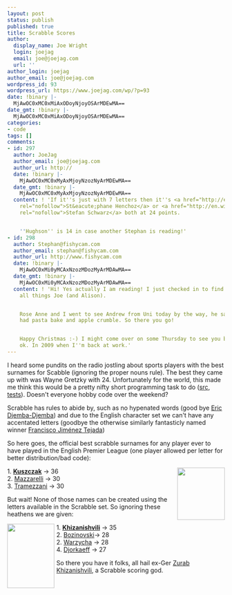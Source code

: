 ```yaml
---
layout: post
status: publish
published: true
title: Scrabble Scores
author:
  display_name: Joe Wright
  login: joejag
  email: joe@joejag.com
  url: ''
author_login: joejag
author_email: joe@joejag.com
wordpress_id: 93
wordpress_url: https://www.joejag.com/wp/?p=93
date: !binary |-
  MjAwOC0xMC0xMiAxODoyNjoyOSArMDEwMA==
date_gmt: !binary |-
  MjAwOC0xMC0xMiAxODoyNjoyOSArMDEwMA==
categories:
- code
tags: []
comments:
- id: 297
  author: JoeJag
  author_email: joe@joejag.com
  author_url: http://
  date: !binary |-
    MjAwOC0xMC0xMyAxMjoyNzozNyArMDEwMA==
  date_gmt: !binary |-
    MjAwOC0xMC0xMyAxMjoyNzozNyArMDEwMA==
  content: ! 'If it''s just with 7 letters then it''s <a href="http://en.wikipedia.org/wiki/St%C3%A9phane_Henchoz"
    rel="nofollow">St&eacute;phane Henchoz</a> or <a href="http://en.wikipedia.org/wiki/Stefan_Schwarz"
    rel="nofollow">Stefan Schwarz</a> both at 24 points.


    ''Hughson'' is 14 in case another Stephan is reading!'
- id: 298
  author: Stephan@fishycam.com
  author_email: stephan@fishycam.com
  author_url: http://www.fishycam.com
  date: !binary |-
    MjAwOC0xMi0yMCAxNzozMDozMyArMDAwMA==
  date_gmt: !binary |-
    MjAwOC0xMi0yMCAxNzozMDozMyArMDAwMA==
  content: ! 'Hi! Yes actually I am reading! I just checked in to find out all about
    all things Joe (and Alison).


    Rose Anne and I went to see Andrew from Uni today by the way, he says hi and we
    had pasta bake and apple crumble. So there you go!


    Happy Christmas :-) I might come over on some Thursday to see you both if that''s
    ok. In 2009 when I''m back at work.'
---
```

<p>I heard some pundits on the radio jostling about sports players with the best surnames for Scabble (ignoring the proper nouns rule).  The best they came up with was Wayne Gretzky with 24.  Unfortunately for the world, this made me think this would be a pretty nifty short programming task to do (<a href="http://www.mywiredempire.com/svn/repos/dave_thomas_kata/src/kata/football/">src</a>, <a href="http://www.mywiredempire.com/svn/repos/dave_thomas_kata/test/kata/football/">tests</a>).  Doesn't everyone hobby code over the weekend?</p>
<p>Scrabble has rules to abide by, such as no hypenated words (good bye <a href="http://en.wikipedia.org/wiki/Eric_Djemba-Djemba">Eric Djemba-Djemba</a>) and due to the English character set we can't have any accentated letters (goodbye the otherwise similarly fantasticly named winner <a href="http://en.wikipedia.org/wiki/Francisco_Jim%C3%A9nez_Tejada">Francisco Jim&eacute;nez Tejada</a>)</p>
<p>So here goes, the official best scrabble surnames for any player ever to have played in the English Premier League (one player allowed per letter for better distribution/bad code):</p>
<p><img style="float: right; padding-left: 5px;" src="{{ site.url }}/images/2008/scrabble_invalid.jpg" alt="" width="110" height="121" /></p>
<p>1. <a href="http://en.wikipedia.org/wiki/Tomasz_Kuszczak"><strong>Kuszczak</strong></a> -> 36<br />
2. <a href="http://en.wikipedia.org/wiki/Giuseppe_Mazzarelli">Mazzarelli</a> -> 30<br />
3. <a href="http://en.wikipedia.org/wiki/Paolo_Tramezzani">Tramezzani</a> -> 30</p>
<p>But wait!  None of those names can be created using the letters available in the Scrabble set.  So ignoring these heathens we are given:</p>
<p><img style="float: left; padding-right: 5px;" src="{{ site.url }}/images/2008/scrabble_winner.jpg" alt="" width="109" height="149" /></p>
<p>1. <a href="http://en.wikipedia.org/wiki/Zurab_Khizanishvili"><strong>Khizanishvili</strong></a> -> 35<br />
2. <a href="http://en.wikipedia.org/wiki/Vlado_Bozinovski">Bozinovski</a>-> 28<br />
2. <a href="http://en.wikipedia.org/wiki/Robert_Warzycha">Warzycha</a> -> 28<br />
4. <a href="http://en.wikipedia.org/wiki/Youri_Djorkaeff">Djorkaeff</a> -> 27</p>
<p>So there you have it folks, all hail ex-Ger <a href="http://en.wikipedia.org/wiki/Zurab_Khizanishvili">Zurab Khizanishvili</a>, a Scrabble scoring god.</p>
